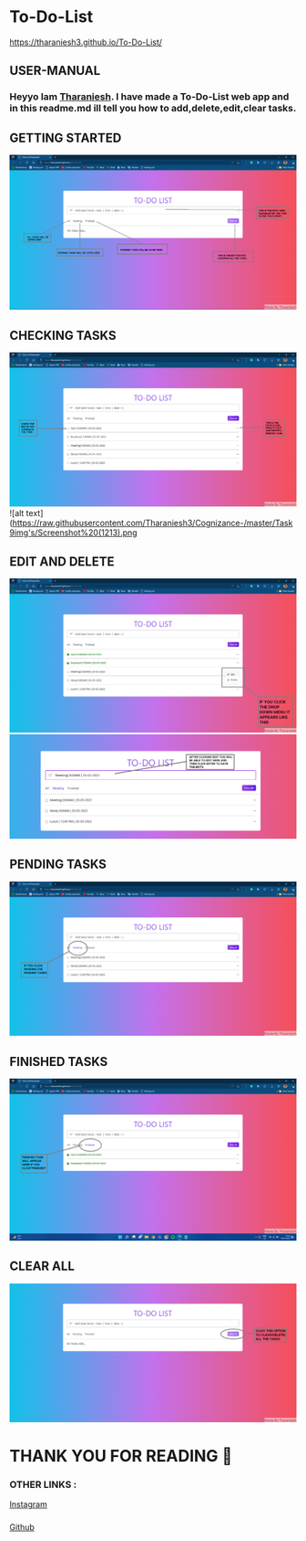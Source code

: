 # To-Do-List

https://tharaniesh3.github.io/To-Do-List/

## USER-MANUAL

### Heyyo Iam [Tharaniesh](https://www.instagram.com/_tharaniesh_/). I have made a To-Do-List web app and in this readme.md ill tell you how to add,delete,edit,clear tasks.
## GETTING STARTED
 ![alt text](https://raw.githubusercontent.com/Tharaniesh3/Cognizance-/master/Task9img's/Screenshot%20(1211).png)
 ## CHECKING TASKS
 ![alt text](https://raw.githubusercontent.com/Tharaniesh3/Cognizance-/master/Task9img's/Screenshot%20(1212).png)
 ![alt text](https://raw.githubusercontent.com/Tharaniesh3/Cognizance-/master/Task9img's/Screenshot%20(1213).png
 ## EDIT AND DELETE
 ![alt text](https://raw.githubusercontent.com/Tharaniesh3/Cognizance-/master/Task9img's/Screenshot%20(1215).png)
   ![alt text](https://raw.githubusercontent.com/Tharaniesh3/Cognizance-/master/Task9img's/Screenshot%20(1218).png)
  ## PENDING TASKS
  ![alt text](https://raw.githubusercontent.com/Tharaniesh3/Cognizance-/master/Task9img's/Screenshot%20(1216).png)
   ## FINISHED TASKS
  ![alt text](https://raw.githubusercontent.com/Tharaniesh3/Cognizance-/master/Task9img's/Screenshot%20(1217).png)
  ## CLEAR ALL
  ![alt text](https://raw.githubusercontent.com/Tharaniesh3/Cognizance-/master/Task9img's/Screenshot%20(1219).png)


  # **THANK YOU FOR READING** 🙏
### **OTHER LINKS :**
[Instagram](https://www.instagram.com/_tharaniesh_/)
###
[Github](https://github.com/Tharaniesh3/Cognizance-.git)
 
